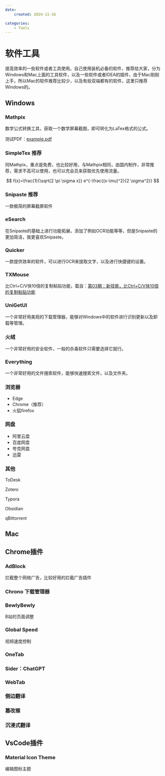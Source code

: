 ```yaml
---
date:
    created: 2024-11-16

categories:
    - Tools
---
```

# 软件工具

提高效率的一些软件或者工具使用。自己使用装机必备的软件，推荐给大家，分为Windows和Mac上面的工具软件，以及一些软件或者IDEA的插件，由于Mac刚刚上手，所以Mac的软件推荐比较少，以及有些双端都有的软件，这里只推荐Windows的。

<!-- more -->

## Windows

### Mathpix

数学公式转换工具，获取一个数学屏幕截图，即可转化为LaTex格式的公式。

测试PDF：[example.pdf](https://mathpix.com/examples.pdf)

### SimpleTex 推荐

同Mathpix，重点是免费，也比较好用，与Mathpix相同，由国内制作，非常推荐，需求不高可以使用，也可以充会员来获取优先使用流量。

$$
f(x)=\frac{1}{\sqrt{2 \pi \sigma x}} e^{-\frac{(x-\mu)^2}{2 \sigma^2}}
$$

### Snipaste 推荐

一款极简的屏幕截屏软件

### eSearch

在Snipaste的基础上进行功能拓展，添加了例如OCR功能等等，但是Snipaste的更加简洁，我更喜欢Snipaste。

### Quicker

一款提供效率的软件，可以进行OCR来提取文字，以及进行快捷键的设置。

### TXMouse

比Ctrl+C/V快10倍的复制粘贴功能，载自：[第03期：新技能，比Ctrl+C/V快10倍的复制粘贴功能](https://sspai.com/post/32331)

### UniGetUI

一个非常好用美观的下载管理器，能够对Windows中的软件进行识别更新以及卸载等管理。

### 火绒

一个非常好用的安全软件，一般的杀毒软件只需要选择它就行。

### Everything

一个非常好用的文件搜索软件，能够快速搜索文件，以及文件夹。

### 浏览器

- Edge
- Chrome（推荐）
- 火狐firefox

### 网盘

- 阿里云盘
- 百度网盘
- 夸克网盘
- 迅雷

### 其他

ToDesk

Zotero

Typora

Obsidian

qBittorrent

## Mac

## Chrome插件

### AdBlock

拦截整个网络广告，比较好用的拦截广告插件

### Chrono 下载管理器

### BewlyBewly

B站的页面调整

### Global Speed

视频速度控制

### OneTab

### Sider：ChatGPT

### WebTab

### 侧边翻译

### 篡改猴

### 沉浸式翻译

## VsCode插件

### Material Icon Theme

编辑图标主题
